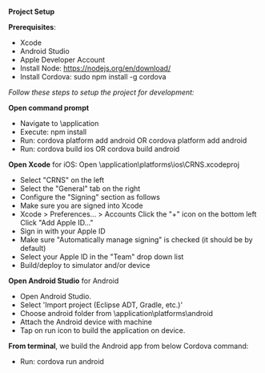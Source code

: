 **Project Setup**

**Prerequisites**:
 - Xcode
 - Android Studio
 - Apple Developer Account
 - Install Node: https://nodejs.org/en/download/
 - Install Cordova: sudo npm install -g cordova

*Follow these steps to setup the project for development:*

**Open command prompt**
 - Navigate to \application
 - Execute: npm install
 - Run: cordova platform add android OR cordova platform add android
 - Run: cordova build ios OR cordova build android

**Open Xcode** for iOS:
Open \application\platforms\ios\CRNS.xcodeproj

 - Select "CRNS" on the left
 - Select the "General" tab on the right
 - Configure the "Signing" section as follows
 - Make sure you are signed into Xcode
 - Xcode > Preferences... > Accounts Click the "+" icon on
   the bottom left Click "Add Apple ID..."
 - Sign in with your Apple ID
 - Make sure "Automatically manage signing" is checked (it should be by default)
 - Select your Apple ID in the "Team" drop down list
 - Build/deploy to simulator and/or device

**Open Android Studio** for Android

 - Open Android Studio.
 - Select 'Import project (Eclipse ADT, Gradle, etc.)'
 - Choose android folder from  \application\platforms\android
 - Attach the Android device with machine
 - Tap on run icon to build the application on device.

**From terminal**, we build the Android app from below Cordova command:
 - Run: cordova run android